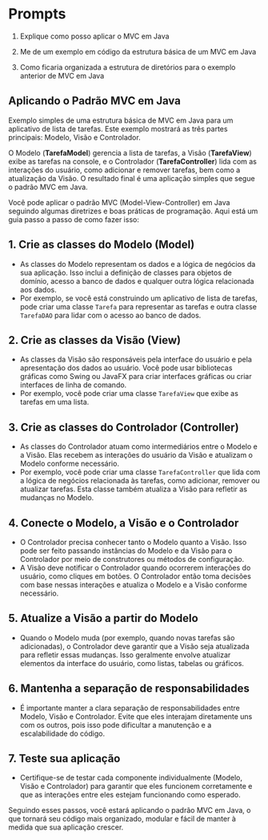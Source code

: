 # Prompts

1. Explique como posso aplicar o MVC em Java

2. Me de um exemplo em código da estrutura básica de um MVC em Java

3. Como ficaria organizada a estrutura de diretórios para o exemplo anterior de MVC em Java

## Aplicando o Padrão MVC em Java

Exemplo simples de uma estrutura básica de MVC em Java para um aplicativo de lista de tarefas. Este exemplo mostrará as três partes principais: Modelo, Visão e Controlador.

O Modelo (**TarefaModel**) gerencia a lista de tarefas, a Visão (**TarefaView**) exibe as tarefas na console, e o Controlador (**TarefaController**) lida com as interações do usuário, como adicionar e remover tarefas, bem como a atualização da Visão. O resultado final é uma aplicação simples que segue o padrão MVC em Java.

Você pode aplicar o padrão MVC (Model-View-Controller) em Java seguindo algumas diretrizes e boas práticas de programação. Aqui está um guia passo a passo de como fazer isso:

## 1. Crie as classes do Modelo (Model)

- As classes do Modelo representam os dados e a lógica de negócios da sua aplicação. Isso inclui a definição de classes para objetos de domínio, acesso a banco de dados e qualquer outra lógica relacionada aos dados.
- Por exemplo, se você está construindo um aplicativo de lista de tarefas, pode criar uma classe `Tarefa` para representar as tarefas e outra classe `TarefaDAO` para lidar com o acesso ao banco de dados.

## 2. Crie as classes da Visão (View)

- As classes da Visão são responsáveis pela interface do usuário e pela apresentação dos dados ao usuário. Você pode usar bibliotecas gráficas como Swing ou JavaFX para criar interfaces gráficas ou criar interfaces de linha de comando.
- Por exemplo, você pode criar uma classe `TarefaView` que exibe as tarefas em uma lista.

## 3. Crie as classes do Controlador (Controller)

- As classes do Controlador atuam como intermediários entre o Modelo e a Visão. Elas recebem as interações do usuário da Visão e atualizam o Modelo conforme necessário.
- Por exemplo, você pode criar uma classe `TarefaController` que lida com a lógica de negócios relacionada às tarefas, como adicionar, remover ou atualizar tarefas. Esta classe também atualiza a Visão para refletir as mudanças no Modelo.

## 4. Conecte o Modelo, a Visão e o Controlador

- O Controlador precisa conhecer tanto o Modelo quanto a Visão. Isso pode ser feito passando instâncias do Modelo e da Visão para o Controlador por meio de construtores ou métodos de configuração.
- A Visão deve notificar o Controlador quando ocorrerem interações do usuário, como cliques em botões. O Controlador então toma decisões com base nessas interações e atualiza o Modelo e a Visão conforme necessário.

## 5. Atualize a Visão a partir do Modelo

- Quando o Modelo muda (por exemplo, quando novas tarefas são adicionadas), o Controlador deve garantir que a Visão seja atualizada para refletir essas mudanças. Isso geralmente envolve atualizar elementos da interface do usuário, como listas, tabelas ou gráficos.

## 6. Mantenha a separação de responsabilidades

- É importante manter a clara separação de responsabilidades entre Modelo, Visão e Controlador. Evite que eles interajam diretamente uns com os outros, pois isso pode dificultar a manutenção e a escalabilidade do código.

## 7. Teste sua aplicação

- Certifique-se de testar cada componente individualmente (Modelo, Visão e Controlador) para garantir que eles funcionem corretamente e que as interações entre eles estejam funcionando como esperado.

Seguindo esses passos, você estará aplicando o padrão MVC em Java, o que tornará seu código mais organizado, modular e fácil de manter à medida que sua aplicação crescer.
